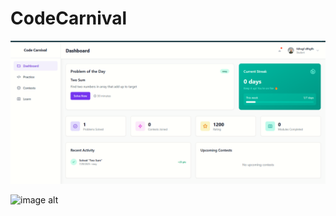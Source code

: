 # CodeCarnival
![imagebalt](https://github.com/saladisandeepkumar/CodeCarnival/blob/019ba2fb28c0bd4ee79ac933b6ebc0f203c1b769/Screenshot%20(14).png)


![image alt]()
